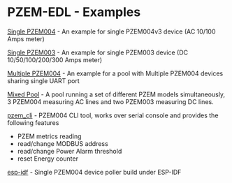PZEM-EDL - Examples
======

[Single PZEM004](/examples/01_SinglePZEM004) - An example for single PZEM004v3 device (AC 10/100 Amps meter)

[Single PZEM003](/examples/02_SinglePZEM003) - An example for single PZEM003 device (DC 10/50/100/200/300 Amps meter)

[Multiple PZEM004](/examples/03_MultiplePZEM004) - An example for a pool with Multiple PZEM004 devices sharing single UART port

[Mixed Pool](/examples/04_MixedPool) - A pool running a set of different PZEM models simultaneously, 3 PZEM004 measuring AC lines and two PZEM003 measuring DC lines.

[pzem_cli](/examples/pzem_cli) - PZEM004 CLI tool, works over serial console and provides the following features
 - PZEM metrics reading
 - read/change MODBUS address
 - read/change Power Alarm threshold
 - reset Energy counter

[esp-idf](/examples/esp-idf) - Single PZEM004 device poller build under ESP-IDF
